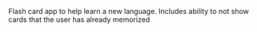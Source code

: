 Flash card app to help learn a new language. Includes ability to not show cards that the user has already memorized
